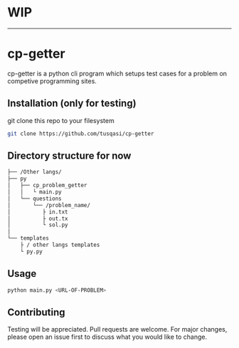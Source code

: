 # **WIP**
___
# cp-getter

cp-getter is a python cli program which setups test cases for a problem on competive programming sites.

## Installation (only for testing)

git clone this repo to your filesystem  

```bash
git clone https://github.com/tusqasi/cp-getter
```

## Directory structure for now
```bash
├── /Other langs/
├── py
│   ├── cp_problem_getter
│   │   └ main.py
│   └── questions
│       └── /problem_name/
│          ├ in.txt
│          ├ out.tx
│          └ sol.py
│
└── templates
    ├ / other langs templates
    └ py.py
```
## Usage

```bash
python main.py <URL-OF-PROBLEM>
```

## Contributing
Testing will be appreciated. Pull requests are welcome. For major changes, please open an issue first to discuss what you would like to change.
